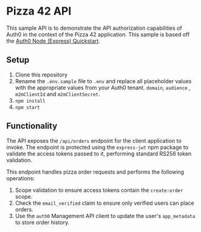 # Pizza 42 API

This sample API is to demonstrate the API authorization capabilities of Auth0 in the context of the Pizza 42 application. This sample is based off the [Auth0 Node (Express) Quickstart](https://auth0.com/docs/quickstart/backend/nodejs/01-authorization).

## Setup 
1. Clone this repository
2. Rename the `.env.sample` file to `.env` and replace all placeholder values with the appropriate values from your Auth0 tenant. `domain`, `audience` , `m2mClientId` and `m2mClientSecret`.
3. `npm install  `
4. `npm start`

## Functionality

The API exposes the `/api/orders` endpoint for the client application to invoke. The endpoint is protected using the `express-jwt` npm package to validate the access tokens passed to it, performing standard RS256 token validation.

This endpoint handles pizza order requests and performs the following operations:

1. Scope validation to ensure access tokens contain the `create:order` scope.
2. Check the `email_verified` claim to ensure only verified users can place orders.
3. Use the `auth0` Management API client to update the user's `app_metadata` to store order history.

